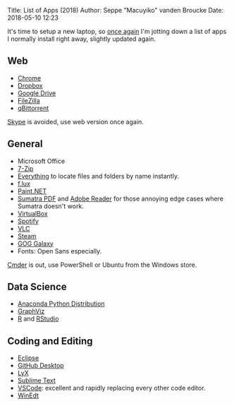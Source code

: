 Title: List of Apps (2018)
Author: Seppe "Macuyiko" vanden Broucke
Date: 2018-05-10 12:23

It's time to setup a new laptop, so [once again](|filename|/2015/2015_09_list-of-apps-windows.md) I'm jotting down a list of apps I normally install right away, slightly updated again.

## Web ##

- [Chrome](http://www.google.com/chrome/)
- [Dropbox](http://www.dropbox.com/)
- [Google Drive](http://www.google.com/drive)
- [FileZilla](https://filezilla-project.org/download.php?type=client)
- [qBittorrent](http://www.qbittorrent.org/)

[Skype](https://www.skype.com/en/) is avoided, use web version once again.

## General ##

- Microsoft Office
- [7-Zip](http://www.7-zip.org/)
- [Everything](http://www.voidtools.com/) to locate files and folders by name instantly.
- [f.lux](https://justgetflux.com/)
- [Paint.NET](http://www.getpaint.net/)
- [Sumatra PDF](https://www.sumatrapdfreader.org/free-pdf-reader.html) and [Adobe Reader](https://get.adobe.com/reader/) for those annoying edge cases where Sumatra doesn't work.
- [VirtualBox](https://www.virtualbox.org/)
- [Spotify](https://www.spotify.com)
- [VLC](http://www.videolan.org/vlc/index.html)
- [Steam](http://store.steampowered.com/)
- [GOG Galaxy](https://www.gog.com/galaxy)
- Fonts: Open Sans especially.

[Cmder](http://cmder.net/) is out, use PowerShell or Ubuntu from the Windows store.

## Data Science ##

- [Anaconda Python Distribution](https://store.continuum.io/cshop/anaconda/)
- [GraphViz](http://www.graphviz.org/)
- [R](http://cran.r-project.org/) and [RStudio](http://www.rstudio.com/)

## Coding and Editing ##

- [Eclipse](https://eclipse.org/downloads/)
- [GitHub Desktop](https://desktop.github.com/)
- [LyX](http://www.lyx.org/)
- [Sublime Text](http://www.sublimetext.com/3)
- [VSCode](https://code.visualstudio.com/): excellent and rapidly replacing every other code editor.
- [WinEdt](http://www.winedt.com/)



